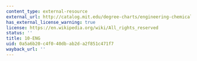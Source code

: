 ```yaml
---
content_type: external-resource
external_url: http://catalog.mit.edu/degree-charts/engineering-chemical-engineering-course-10-eng/
has_external_license_warning: true
license: https://en.wikipedia.org/wiki/All_rights_reserved
status: ''
title: 10-ENG
uid: 0a5a6b20-c4f0-40db-ab2d-a2f851c471f7
wayback_url: ''
---
```

